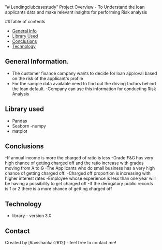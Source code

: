 "# Lendingclubcasestudy" 
Project Overview - To Understand the loan applicants data and make relevant insights for performing Risk analysis

##Table of contents
* [General Info](#general-information)
* [Library Used](#library-used)
* [Conclusions](#conclusions)
* [Technology](#Technology)

## General Information.
 - The customer finance company wants to decide for loan approval based on the risk of the applicant's profile
 - For the sample data available need to find out the driving factors behind the loan default. 
 -Company can use this information for conducting Risk Analysis

## Library used
 - Pandas
 - Seaborn
 -numpy
 - matplot

## Conclusions
 -If annual income is more the charged of ratio is less
 -Grade F&G has very high chance of getting charged off and the ratio increase with grades moving from A to G
 -The Applicants who do small business has a very high chance of getting charged off.
 -Charged off proportion is increasing with higher interest rates
 -Employee whose experience is less than one year will be having a possibility to get charged off
 -If the derogatory public records is 1 or 2 there is a more chance of getting charged off

## Technology
 - library - version 3.0

## Contact
Created by [Ravishankar2612] - feel free to contact me!
